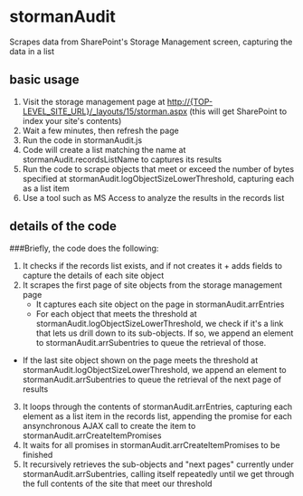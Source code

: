 # stormanAudit
Scrapes data from SharePoint's Storage Management screen, capturing the data in a list

## basic usage
1. Visit the storage management page at [http://{TOP-LEVEL_SITE_URL}/_layouts/15/storman.aspx](http://{TOP-LEVEL_SITE_URL}/_layouts/15/storman.aspx) (this will get SharePoint to index your site's contents)
2. Wait a few minutes, then refresh the page
3. Run the code in stormanAudit.js
4. Code will create a list matching the name at stormanAudit.recordsListName to captures its results
5. Run the code to scrape objects that meet or exceed the number of bytes specified at stormanAudit.logObjectSizeLowerThreshold, capturing each as a list item
6. Use a tool such as MS Access to analyze the results in the records list

## details of the code

###Briefly, the code does the following:
1. It checks if the records list exists, and if not creates it + adds fields to capture the details of each site object
2. It scrapes the first page of site objects from the storage management page
   - It captures each site object on the page in stormanAudit.arrEntries
   - For each object that meets the threshold at stormanAudit.logObjectSizeLowerThreshold, we check if it's a link that lets us drill down to its sub-objects. If so, we append an element to stormanAudit.arrSubentries to queue the retrieval of those.
  - If the last site object shown on the page meets the threshold at stormanAudit.logObjectSizeLowerThreshold, we append an element to stormanAudit.arrSubentries to queue the retrieval of the next page of results
3. It loops through the contents of stormanAudit.arrEntries, capturing each element as a list item in the records list, appending the promise for each ansynchronous AJAX call to create the item to stormanAudit.arrCreateItemPromises
4. It waits for all promises in stormanAudit.arrCreateItemPromises to be finished
5. It recursively retrieves the sub-objects and "next pages" currently under stormanAudit.arrSubentries, calling itself repeatedly until we get through the full contents of the site that meet our threshold
